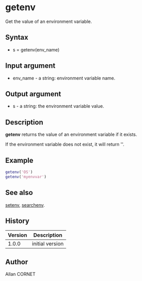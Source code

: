 # getenv

Get the value of an environment variable.

## Syntax

- s = getenv(env_name)

## Input argument

- env_name - a string: environment variable name.

## Output argument

- s - a string: the environment variable value.

## Description

  <p><b>getenv</b> returns the value of an environment variable if it exists.</p>
  <p>If the environment variable does not exist, it will return ''.</p>

## Example

```matlab
getenv('OS')
getenv('myenvvar')
```

## See also

[setenv](setenv.md), [searchenv](searchenv.md).

## History

| Version | Description     |
| ------- | --------------- |
| 1.0.0   | initial version |

## Author

Allan CORNET
